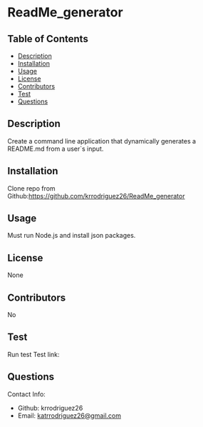 # ReadMe_generator

  
## Table of Contents
* [Description](#description)
* [Installation](#installation)
* [Usage](#usage)
* [License](#license)
* [Contributors](#contributors)
* [Test](#test)
* [Questions](#questions)

## Description
Create a command line application that dynamically generates a README.md from a user`s input.

## Installation
Clone repo from Github:https://github.com/krrodriguez26/ReadMe_generator

## Usage
Must run Node.js and install json packages.

## License
None

## Contributors
No

## Test
Run test
Test link: 

## Questions
Contact Info:

* Github: krrodriguez26
* Email: katrrodriguez26@gmail.com

 